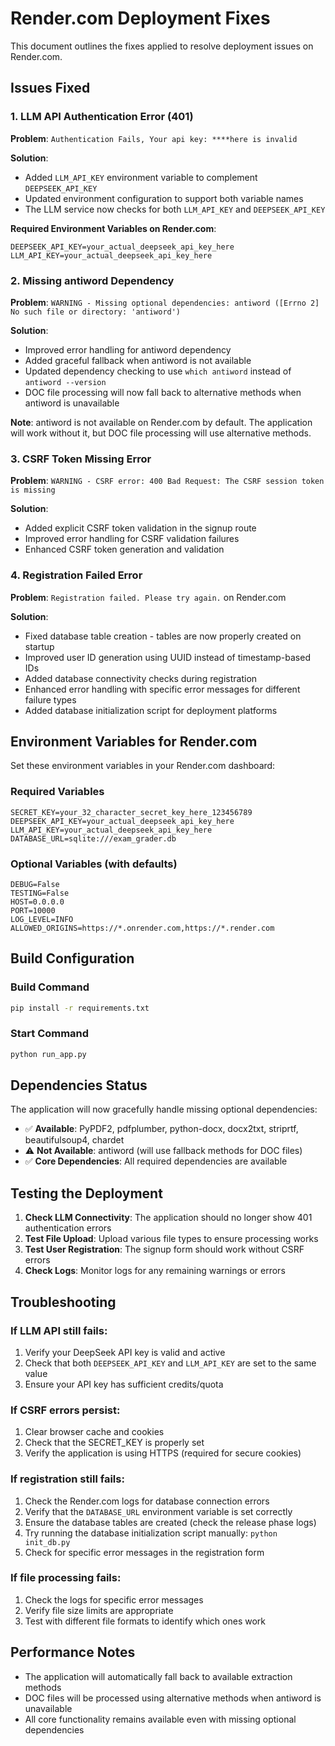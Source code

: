 # Render.com Deployment Fixes

This document outlines the fixes applied to resolve deployment issues on Render.com.

## Issues Fixed

### 1. LLM API Authentication Error (401)
**Problem**: `Authentication Fails, Your api key: ****here is invalid`

**Solution**: 
- Added `LLM_API_KEY` environment variable to complement `DEEPSEEK_API_KEY`
- Updated environment configuration to support both variable names
- The LLM service now checks for both `LLM_API_KEY` and `DEEPSEEK_API_KEY`

**Required Environment Variables on Render.com**:
```
DEEPSEEK_API_KEY=your_actual_deepseek_api_key_here
LLM_API_KEY=your_actual_deepseek_api_key_here
```

### 2. Missing antiword Dependency
**Problem**: `WARNING - Missing optional dependencies: antiword ([Errno 2] No such file or directory: 'antiword')`

**Solution**:
- Improved error handling for antiword dependency
- Added graceful fallback when antiword is not available
- Updated dependency checking to use `which antiword` instead of `antiword --version`
- DOC file processing will now fall back to alternative methods when antiword is unavailable

**Note**: antiword is not available on Render.com by default. The application will work without it, but DOC file processing will use alternative methods.

### 3. CSRF Token Missing Error
**Problem**: `WARNING - CSRF error: 400 Bad Request: The CSRF session token is missing`

**Solution**:
- Added explicit CSRF token validation in the signup route
- Improved error handling for CSRF validation failures
- Enhanced CSRF token generation and validation

### 4. Registration Failed Error
**Problem**: `Registration failed. Please try again.` on Render.com

**Solution**:
- Fixed database table creation - tables are now properly created on startup
- Improved user ID generation using UUID instead of timestamp-based IDs
- Added database connectivity checks during registration
- Enhanced error handling with specific error messages for different failure types
- Added database initialization script for deployment platforms

## Environment Variables for Render.com

Set these environment variables in your Render.com dashboard:

### Required Variables
```
SECRET_KEY=your_32_character_secret_key_here_123456789
DEEPSEEK_API_KEY=your_actual_deepseek_api_key_here
LLM_API_KEY=your_actual_deepseek_api_key_here
DATABASE_URL=sqlite:///exam_grader.db
```

### Optional Variables (with defaults)
```
DEBUG=False
TESTING=False
HOST=0.0.0.0
PORT=10000
LOG_LEVEL=INFO
ALLOWED_ORIGINS=https://*.onrender.com,https://*.render.com
```

## Build Configuration

### Build Command
```bash
pip install -r requirements.txt
```

### Start Command
```bash
python run_app.py
```

## Dependencies Status

The application will now gracefully handle missing optional dependencies:

- ✅ **Available**: PyPDF2, pdfplumber, python-docx, docx2txt, striprtf, beautifulsoup4, chardet
- ⚠️ **Not Available**: antiword (will use fallback methods for DOC files)
- ✅ **Core Dependencies**: All required dependencies are available

## Testing the Deployment

1. **Check LLM Connectivity**: The application should no longer show 401 authentication errors
2. **Test File Upload**: Upload various file types to ensure processing works
3. **Test User Registration**: The signup form should work without CSRF errors
4. **Check Logs**: Monitor logs for any remaining warnings or errors

## Troubleshooting

### If LLM API still fails:
1. Verify your DeepSeek API key is valid and active
2. Check that both `DEEPSEEK_API_KEY` and `LLM_API_KEY` are set to the same value
3. Ensure your API key has sufficient credits/quota

### If CSRF errors persist:
1. Clear browser cache and cookies
2. Check that the SECRET_KEY is properly set
3. Verify the application is using HTTPS (required for secure cookies)

### If registration still fails:
1. Check the Render.com logs for database connection errors
2. Verify that the `DATABASE_URL` environment variable is set correctly
3. Ensure the database tables are created (check the release phase logs)
4. Try running the database initialization script manually: `python init_db.py`
5. Check for specific error messages in the registration form

### If file processing fails:
1. Check the logs for specific error messages
2. Verify file size limits are appropriate
3. Test with different file formats to identify which ones work

## Performance Notes

- The application will automatically fall back to available extraction methods
- DOC files will be processed using alternative methods when antiword is unavailable
- All core functionality remains available even with missing optional dependencies
